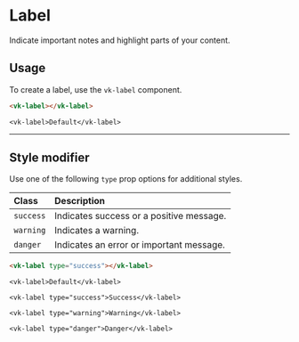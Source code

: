 # Label

<p class="uk-text-lead">Indicate important notes and highlight parts of your content.</p>

## Usage

To create a label, use the `vk-label` component.

```html
<vk-label></vk-label>
```

```example
<vk-label>Default</vk-label>
```

***

## Style modifier

Use one of the following `type` prop options for additional styles.

| Class | Description |
|:------|:------------|
| `success` | Indicates success or a positive message. |
| `warning` | Indicates a warning.                     |
| `danger`  | Indicates an error or important message. |

```html
<vk-label type="success"></vk-label>
```

```example
<vk-label>Default</vk-label>

<vk-label type="success">Success</vk-label>

<vk-label type="warning">Warning</vk-label>

<vk-label type="danger">Danger</vk-label>
```
